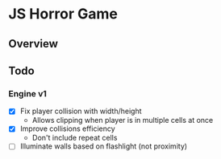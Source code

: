 # JS Horror Game

## Overview

## Todo

### Engine v1

- [x] Fix player collision with width/height
  - Allows clipping when player is in multiple cells at once
- [x] Improve collisions efficiency
  - Don't include repeat cells
- [ ] Illuminate walls based on flashlight (not proximity)